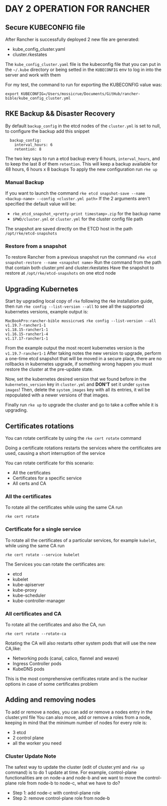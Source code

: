 # DAY 2 OPERATION FOR RANCHER

## Secure KUBECONFIG file
After Rancher is successfully deployed 2 new file are generated:
- kube_config_cluster.yaml
- cluster.rkestates

The `kube_config_cluster.yaml` file is the kubeconfig file that you can put in the `~/.kube` directory or being setted in the `KUBECONFIG` env to log in into the server and work with them

For my test, the command to run for exporting the KUBECONFIG value was:
```
export KUBECONFIG=/Users/mossicrue/Documents/GitHub/rancher-bible/kube_config_cluster.yml
```

## RKE Backup && Disaster Recovery

By default `backup_config` in the etcd nodes of the `cluster.yml` is set to null, to configure the backup add this snippet

```
  backup_config:
    interval_hours: 6
    retention: 8
```

The two key says to run a etcd backup every 6 hours, `interval_hours`, and to keep the last 8 of them `retention`.
This will keep a backup available for 48 hours, 6 hours x 8 backups
To apply the new configuration run `rke up`

### Manual Backup
If you want to launch the command `rke etcd snapshot-save --name <backup-name> --config <cluster.yml path>`
If the 2 arguments aren't specified the default value will be:
- `rke_etcd_snapshot_<pretty-print timestamp>.zip` for the backup name
- `$PWD/cluster.yml` or `cluster.yml` for the cluster config file path

The snapshot are saved directly on the ETCD host in the path `/opt/rke/etcd-snapshots`

### Restore from a snapshot
To restore Rancher from a previous snapshot run the command `rke etcd snapshot-restore --name <snapshot name>`
Run the command from the path that contain both cluster.yml and cluster.rkestates
Have the snapshot to restore at `/opt/rke/etcd-snapshots` on one etcd node

## Upgrading Kubernetes
Start by upgrading local copy of `rke` following the rke installation guide, then run  `rke config --list-version --all` to see all the supported kubernetes versions, example output is:

```
MacBookPro:rancher-bible mossicrue$ rke config --list-version --all
v1.19.7-rancher1-1
v1.18.15-rancher1-1
v1.16.15-rancher1-4
v1.17.17-rancher1-1
```

From the example output the most recent kubernetes version is the `v1.19.7-rancher1-1`
After taking notes the new version to upgrade, perform a one-time etcd snapshot that will be moved in a secure place, there are no rollbacks in kubernetes upgrade, if something wrong happen you must restore the cluster at the pre-update state.

Now, set the kubernetes desired version that we found before in the `kubernetes_version` key in `cluster.yml` and **DON'T** set it under `system images`!
Then, delete the `system_images` key with all its entries, it wil be repopulated with a newer versions of that images.

Finally run `rke up` to upgrade the cluster and go to take a coffee while it is upgrading.

## Certificates rotations
You can rotate certificate by using the `rke cert rotate` command

Doing a certificate rotations restarts the services where the certificates are used, causing a short interruption of the service

You can rotate certificate for this scenario:
- All the certificates
- Certificates for a specific service
- All certs and CA

### All the certificates
To rotate all the certificates while using the same CA run
```
rke cert rotate
```

### Certificate for a single service
To rotate all the certificates of a particular services, for example `kubelet`, while using the same CA run
```
rke cert rotate --service kubelet
```

The Services you can rotate the certificates are:
- etcd
- kubelet
- kube-apiserver
- kube-proxy
- kube-scheduler
- kube-controller-manager

### All certificates and CA
To rotate all the certificates and also the CA, run
```
rke cert rotate --rotate-ca
```

Rotating the CA will also restarts other system pods that will use the new CA,like:
- Networking pods (canal, calico, flannel and weave)
- Ingress Controller pods
- KubeDNS pods

This is the most comprehensive certificates rotate and is the nuclear options in case of some certificates problem

## Adding and removing nodes
To add or remove a nodes, you can add or remove a nodes entry in the cluster.yml file
You can also move, add or remove a roles from a node, keeping in mind that the minimum number of nodes for every role is:
- 3 etcd
- 2 control plane
- all the worker you need

### Cluster Update Note
The safest way to update the cluster (edit of cluster.yml and `rke up` command) is to do 1 update at time.
For example, control-plane functionalities are on node-a and node-b and we want to move the control-plane role from node-b to node-c, what we have to do?
- Step 1: add node-c with control-plane role
- Step 2: remove control-plane role from node-b
